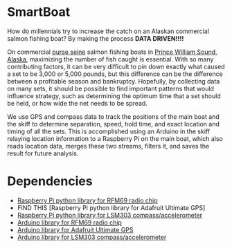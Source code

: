 # SmartBoat
How do millennials try to increase the catch on an Alaskan commercial salmon fishing boat? By making the process **DATA DRIVEN!!!!**

On commercial [purse seine](https://en.wikipedia.org/wiki/Seine_fishing) salmon fishing boats in [Prince William Sound, Alaska](https://en.wikipedia.org/wiki/Prince_William_Sound), maximizing the number of fish caught is essential. With so many contributing factors, it can be very difficult to pin down exactly what caused a set to be 3,000 or 5,000 pounds, but this difference can be the difference between a profitable season and bankruptcy. Hopefully, by collecting data on many sets, it should be possible to find important patterns that would influence strategy, such as determining the optimum time that a set should be held, or how wide the net needs to be spread.

We use GPS and compass data to track the positions of the main boat and the skiff to determine separation, speed, hold time, and exact location and timing of all the sets. This is accomplished using an Arduino in the skiff relaying location information to a Raspberry Pi on the main boat, which also reads location data, merges these two streams, filters it, and saves the result for future analysis.

# Dependencies
- [Raspberry Pi python library for RFM69 radio chip](https://github.com/jkittley/RFM69)
- FIND THIS [Raspberry Pi python library for Adafruit Ultimate GPS]
- [Raspberry Pi python library for LSM303 compass/accelerometer](https://github.com/adafruit/Adafruit_Python_LSM303)
- [Arduino library for RFM69 radio chip](https://github.com/LowPowerLab/RFM69)
- [Arduino library for Adafruit Ultimate GPS](https://github.com/adafruit/Adafruit_GPS)
- [Arduino library for LSM303 compass/accelerometer](https://github.com/adafruit/Adafruit_LSM303DLHC)
